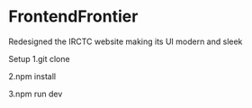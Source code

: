 # FrontendFrontier
Redesigned the IRCTC website making its UI modern and sleek








Setup
1.git clone



2.npm install


3.npm run dev
